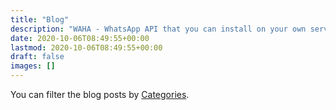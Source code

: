 ```yaml
---
title: "Blog"
description: "WAHA - WhatsApp API that you can install on your own server and run in less than 5 minutes!"
date: 2020-10-06T08:49:55+00:00
lastmod: 2020-10-06T08:49:55+00:00
draft: false
images: []
---
```

You can filter the blog posts by [Categories](/categories).

